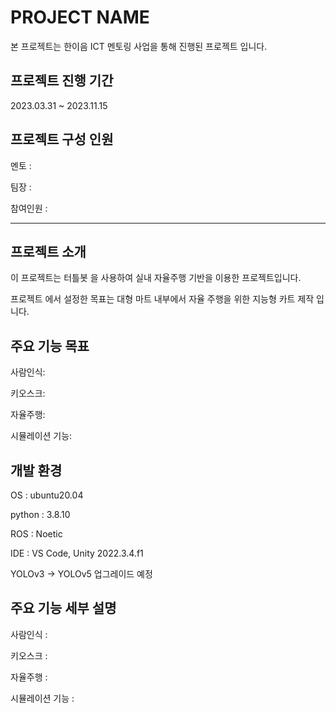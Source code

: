 # PROJECT NAME
본 프로젝트는 한이음 ICT 멘토링 사업을 통해 진행된 프로젝트 입니다.

## 프로젝트 진행 기간
2023.03.31 ~ 2023.11.15

## 프로젝트 구성 인원
멘토 : 

팀장 : 

참여인원 : 
****

## 프로젝트 소개
이 프로젝트는 터틀봇 을 사용하여 실내 자율주행 기반을 이용한 프로젝트입니다.

프로젝트 에서 설정한 목표는 대형 마트 내부에서 자율 주행을 위한 지능형 카트 제작 입니다.

## 주요 기능 목표
사람인식:

키오스크:

자율주행:

시뮬레이션 기능:

## 개발 환경
OS : ubuntu20.04

python : 3.8.10

ROS : Noetic

IDE : VS Code, Unity 2022.3.4.f1

YOLOv3 -> YOLOv5 업그레이드 예정

## 주요 기능 세부 설명
사람인식 : 

키오스크 : 

자율주행 : 

시뮬레이션 기능 : 


